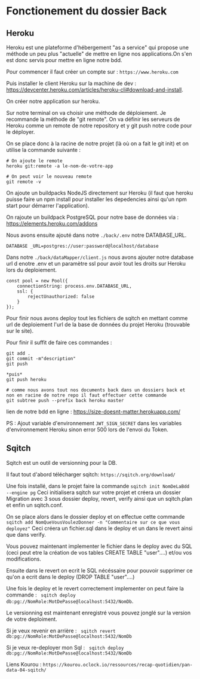 # Fonctionement du dossier Back 

## Heroku

Heroku est une plateforme d'hébergement "as a service" qui propose une méthode un peu plus "actuelle" de mettre en ligne nos applications.On s'en est donc servis pour mettre en ligne notre bdd.

Pour commencer il faut créer un compte sur : ```https://www.heroku.com```

Puis installer le client Heroku sur la machine de dev : https://devcenter.heroku.com/articles/heroku-cli#download-and-install.


On créer notre application sur heroku.

Sur notre terminal on va choisir une méthode de déploiement. Je recommande la méthode de "git remote". On va définir les serveurs de Heroku comme un remote de notre repository et y git push notre code pour le déployer.

On se place donc à la racine de notre projet (là où on a fait le git init) et on utilise la commande suivante :

```
# On ajoute le remote
heroku git:remote -a le-nom-de-votre-app

# On peut voir le nouveau remote
git remote -v
```

On ajoute un buildpacks NodeJS directement sur Heroku (il faut que heroku puisse faire un npm install pour installer les depedencies ainsi qu'un npm start pour démarrer l'application).

On rajoute un buildpack PostgreSQL pour notre base de données via : https://elements.heroku.com/addons

Nous avons ensuite ajouté dans notre ```./back/.env``` notre DATABASE_URL. 

```
DATABASE _URL=postgres://user:password@localhost/database
```

Dans notre ```./back/dataMapper/client.js``` nous avons ajouter notre database url d enotre .env et un paramètre ssl pour avoir tout les droits sur Heroku lors du deploiement. 

```
const pool = new Pool({
    connectionString: process.env.DATABASE_URL,
    ssl: {
        rejectUnauthorized: false
    }
});
```

Pour finir nous avons deploy tout les fichiers de sqitch en mettant comme url de deploiement l'url de la base de données du projet Heroku (trouvable sur le site).

Pour finir il suffit de faire ces commandes :

```
git add . 
git commit -m"description" 
git push 

*puis*
git push heroku 

# comme nous avons tout nos documents back dans un dossiers back et non en racine de notre repo il faut effectuer cette commande 
git subtree push --prefix back heroku master
```
lien de notre bdd en ligne : https://size-doesnt-matter.herokuapp.com/

PS : Ajout variable d'environnement ```JWT_SIGN_SECRET``` dans les variables d'environnement Heroku sinon error 500 lors de l'envoi du Token.

## Sqitch

Sqitch est un outil de versionning pour la DB.

Il faut tout d'abord télécharger sqitch: ```https://sqitch.org/download/```

Une fois installé, dans le projet faire la commande ```sqitch init NomDeLaBdd --engine pg```
Ceci initialisera sqitch sur votre projet et créera un dossier Migration avec 3 sous dossier deploy, revert, verify ainsi que un sqitch.plan et enfin un sqitch.conf.

On se place alors dans le dossier deploy et on effectue cette commande ```sqitch add NomQueVousVoulezDonner -n "Commentaire sur ce que vous deployez"```
Ceci créera un fichier.sql dans le deploy et un dans le revert ainsi que dans verify.

Vous pouvez maintenant implementer le fichier dans le deploy avec du SQL (ceci peut etre la création de vos tables CREATE TABLE "user"....) et/ou vos modifications.

Ensuite dans le revert on ecrit le SQL nécéssaire pour pouvoir supprimer ce qu'on a ecrit dans le deploy (DROP TABLE "user"....)

Une fois le deploy et le revert correctement implementer on peut faire la commande :
 ``` sqitch deploy db:pg://NomRole:MotDePasse@localhost:5432/NomDb```.

Le versionning est maintenant enregistré vous pouvez jonglé sur la version de votre deploiment.

Si je veux revenir en arrière :
 ``` sqitch revert db:pg://NomRole:MotDePasse@localhost:5432/NomDb```

Si je veux re-deployer mon Sql :
``` sqitch deploy db:pg://NomRole:MotDePasse@localhost:5432/NomDb```

Liens Kourou : ```https://kourou.oclock.io/ressources/recap-quotidien/pan-data-04-sqitch/ ```